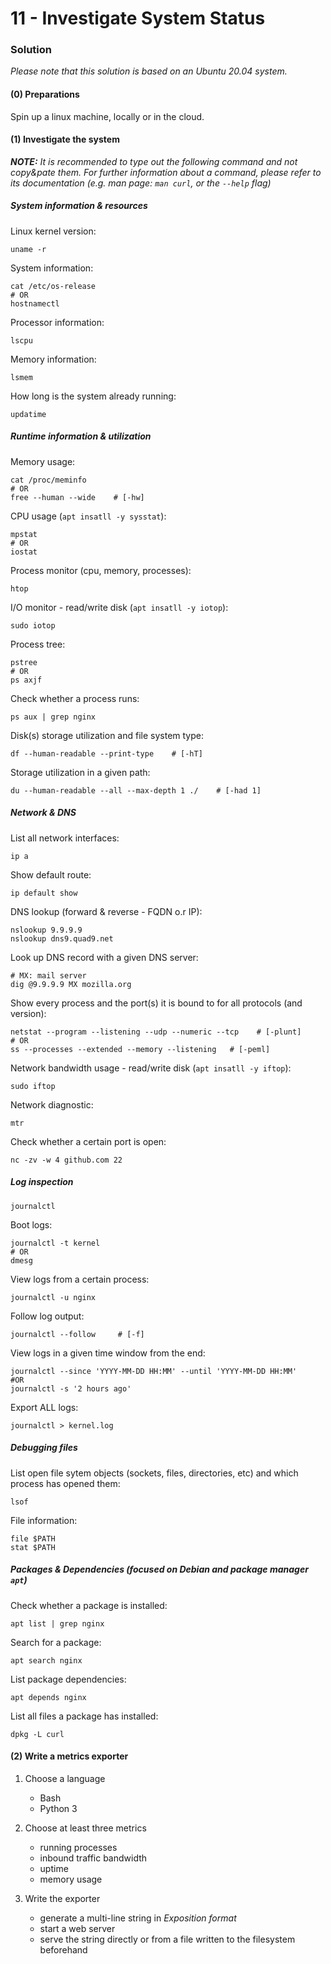 11 - Investigate System Status
==============================


### Solution

*Please note that this solution is based on an Ubuntu 20.04 system.*


#### (0) Preparations

Spin up a linux machine, locally or in the cloud.


#### (1) Investigate the system

*__NOTE:__ It is recommended to type out the following command and not copy&pate them. For further information
about a command, please refer to its documentation (e.g. man page: `man curl`, or the `--help` flag)*

##### System information & resources

Linux kernel version:
```
uname -r
```

System information:
```
cat /etc/os-release
# OR 
hostnamectl
```

Processor information:
```
lscpu
```

Memory information:
```
lsmem
```

How long is the system already running:
```
updatime
```


##### Runtime information & utilization

Memory usage:
```
cat /proc/meminfo
# OR
free --human --wide    # [-hw]
```

CPU usage (`apt insatll -y sysstat`):
```
mpstat
# OR
iostat
```

Process monitor (cpu, memory, processes):
```
htop
```

I/O monitor - read/write disk (`apt insatll -y iotop`):
```
sudo iotop
```

Process tree:
```
pstree
# OR
ps axjf
```

Check whether a process runs:
```
ps aux | grep nginx
```

Disk(s) storage utilization and file system type:
```
df --human-readable --print-type    # [-hT]
```

Storage utilization in a given path:
```
du --human-readable --all --max-depth 1 ./    # [-had 1]
```


##### Network & DNS

List all network interfaces:
```
ip a
```

Show default route:
```
ip default show
```

DNS lookup (forward & reverse - FQDN o.r IP):
```
nslookup 9.9.9.9
nslookup dns9.quad9.net
```

Look up DNS record with a given DNS server:
```
# MX: mail server
dig @9.9.9.9 MX mozilla.org
```

Show every process and the port(s) it is bound to for all protocols (and version):
```
netstat --program --listening --udp --numeric --tcp    # [-plunt]
# OR
ss --processes --extended --memory --listening   # [-peml]
```

Network bandwidth usage - read/write disk (`apt insatll -y iftop`):
```
sudo iftop
```

Network diagnostic:
```
mtr
```

Check whether a certain port is open:
```
nc -zv -w 4 github.com 22
```


##### Log inspection

```
journalctl
```

Boot logs:
```
journalctl -t kernel
# OR
dmesg
```

View logs from a certain process:
```
journalctl -u nginx
```

Follow log output:
```
journalctl --follow     # [-f]
```

View logs in a given time window from the end:
```
journalctl --since 'YYYY-MM-DD HH:MM' --until 'YYYY-MM-DD HH:MM'
#OR
journalctl -s '2 hours ago'
```

Export ALL logs:
```
journalctl > kernel.log
```


##### Debugging files

List open file sytem objects (sockets, files, directories, etc) and which process has opened them: 
```
lsof
```

File information:
```
file $PATH
stat $PATH
```


##### Packages & Dependencies (focused on *Debian* and package manager `apt`)

Check whether a package is installed:
```
apt list | grep nginx
```

Search for a package:
```
apt search nginx
```

List package dependencies:
```
apt depends nginx
```

List all files a package has installed:

```
dpkg -L curl
```


#### (2) Write a metrics exporter

1. Choose a language
    
    * Bash
    * Python 3

2. Choose at least three metrics

    * running processes
    * inbound traffic bandwidth
    * uptime
    * memory usage
    
3. Write the exporter

    * generate a multi-line string in *Exposition format*
    * start a web server
    * serve the string directly or from a file written to the filesystem beforehand
